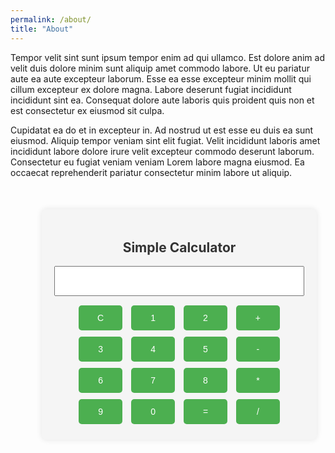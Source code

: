 ```yaml
---
permalink: /about/
title: "About"
---
```


Tempor velit sint sunt ipsum tempor enim ad qui ullamco. Est dolore anim ad velit duis dolore minim sunt aliquip amet commodo labore. Ut eu pariatur aute ea aute excepteur laborum. Esse ea esse excepteur minim mollit qui cillum excepteur ex dolore magna. Labore deserunt fugiat incididunt incididunt sint ea. Consequat dolore aute laboris quis proident quis non et est consectetur ex eiusmod sit culpa.

Cupidatat ea do et in excepteur in. Ad nostrud ut est esse eu duis ea sunt eiusmod. Aliquip tempor veniam sint elit fugiat. Velit incididunt laboris amet incididunt labore dolore irure velit excepteur commodo deserunt laborum. Consectetur eu fugiat veniam veniam Lorem labore magna eiusmod. Ea occaecat reprehenderit pariatur consectetur minim labore ut aliquip.

<style>
  #calculator-container {
    text-align: center;
    margin: 50px;
  }

  h2 {
    color: #333;
  }

  #calculator {
    width: 400px;
    margin: 0 auto;
    background-color: #f5f5f5;
    border-radius: 8px;
    padding: 20px;
    box-shadow: 0 0 10px rgba(0, 0, 0, 0.1);
  }

  #display {
    width: 100%;
    padding: 10px;
    margin-bottom: 10px;
    font-size: 1.5em;
    text-align: right;
  }

  button {
    width: 70px;
    height: 40px;
    font-size: 1em;
    margin: 5px;
    cursor: pointer;
    border: none;
    border-radius: 5px;
    background-color: #4caf50;
    color: #fff;
  }

  button:active {
    background-color: #45a049;
  }
</style>

<div id="calculator-container">
  <div id="calculator">
    <h2>Simple Calculator</h2>
    <input type="text" id="display" readonly>
    <br>
    <button onclick="clearDisplay()">C</button>
    <button onclick="appendToDisplay('1')">1</button>
    <button onclick="appendToDisplay('2')">2</button>
    <button onclick="appendToDisplay('+')">+</button>
    <br>
    <button onclick="appendToDisplay('3')">3</button>
    <button onclick="appendToDisplay('4')">4</button>
    <button onclick="appendToDisplay('5')">5</button>
    <button onclick="appendToDisplay('-')">-</button>
    <br>
    <button onclick="appendToDisplay('6')">6</button>
    <button onclick="appendToDisplay('7')">7</button>
    <button onclick="appendToDisplay('8')">8</button>
    <button onclick="appendToDisplay('*')">*</button>
    <br>
    <button onclick="appendToDisplay('9')">9</button>
    <button onclick="appendToDisplay('0')">0</button>
    <button onclick="calculate()">=</button>
    <button onclick="appendToDisplay('/')">/</button>
  </div>
</div>

<script>
  let display = document.getElementById('display')
  let currentInput = ''
  let justEvaluated = false

  function appendToDisplay(value) {
    if (justEvaluated && /[0-9]/.test(value)) {
      currentInput = value;
    } else if (!justEvaluated && /[0-9]/.test(value)) {
      currentInput += value;
    } else if (['+', '-', '*', '/'].includes(value)) {
      currentInput += ` ${value} `;
    }
    justEvaluated = false
    display.value = currentInput
  }

  function clearDisplay() {
    currentInput = ''
    justEvaluated = false
    display.value = ''
  }

  function calculate() {
    try {
      display.value = eval(currentInput)
      currentInput = display.value
      justEvaluated = true
    } catch (error) {
      display.value = 'Error'
      currentInput = ''
    }
  }
</script>
